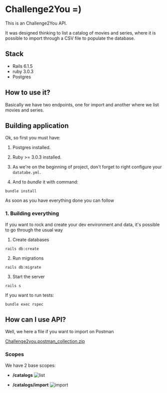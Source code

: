 # Challenge2You =)

This is an Challenge2You API.

It was designed thinking to list a catalog of movies and series, where it is possible to import through a CSV file to populate the database.

## Stack

- Rails 6.1.5
- ruby 3.0.3
- Postgres

## How to use it?

Basically we have two endpoints, one for import and another where we list movies and series.

## Building application

Ok, so first you must have:

1. Postgres installed.

2. Ruby >= 3.0.3 installed.

3. As we're on the beginning of project, don't forget to right configure your `datatabe.yml`.

4. And to *bundle* it with command:

```
bundle install
```
As soon as you have everything done you can follow


### 1. Building everything

If you want to rock and create your dev environment and data, it's possible to go through the usual way

1. Create databases
```
rails db:create
```

2. Run migrations
```
rails db:migrate
```

3. Start the server
```
rails s
```

If you want to run tests: 
```
bundle exec rspec
```

## How can I use API?

Well, we here a file if you want to import on Postman

[Challenge2you.postman_collection.zip](https://github.com/fabriciobonjorno/challenge2you/files/8295849/Challenge2you.postman_collection.zip)

### Scopes

We have 2 base scopes: 
- **/catalogs** 
  ![list](https://user-images.githubusercontent.com/28460996/158917476-4143ecc7-647c-4f6f-80ef-4fdcc92b6291.png)  

- **/catalogs/import**
  ![import](https://user-images.githubusercontent.com/28460996/158917290-0dc74834-d671-4744-9287-1c755556aa08.png)
